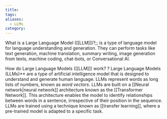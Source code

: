 ```yaml
---
title: 
tags: 
aliases:
  - LLMs
category:
---
```

What is a Large Language Model ([[LLM]])?;;  is a type of language model for language understanding and generation. They can perform tasks like text generation, machine translation, summary writing, image generation from texts, machine coding, chat-bots, or Conversational AI.

How do Large Language Models ([[LLM]]) work?
?
Large Language Models (LLMs)** are a type of artificial intelligence model that is designed to understand and generate human language. 
LLMs represent words as long lists of numbers, known as *word vectors*.
LLMs are built on a [[Neural network|neural network]] architecture known as the [[Transformer Network]].
This architecture enables the model to identify relationships between words in a sentence, irrespective of their position in the sequence.
LLMs are trained using a technique known as [[transfer learning]], where a pre-trained model is adapted to a specific task.